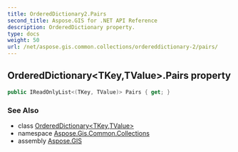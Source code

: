 ```yaml
---
title: OrderedDictionary2.Pairs
second_title: Aspose.GIS for .NET API Reference
description: OrderedDictionary property. 
type: docs
weight: 50
url: /net/aspose.gis.common.collections/ordereddictionary-2/pairs/
---
```

## OrderedDictionary&lt;TKey,TValue&gt;.Pairs property

```csharp
public IReadOnlyList<(TKey, TValue)> Pairs { get; }
```

### See Also

* class [OrderedDictionary&lt;TKey,TValue&gt;](../)
* namespace [Aspose.Gis.Common.Collections](../../ordereddictionary-2/)
* assembly [Aspose.GIS](../../../)


